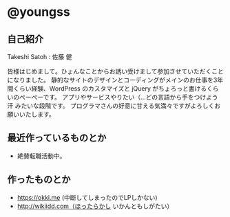 # @youngss

## 自己紹介

Takeshi Satoh : 佐藤 健

皆様はじめまして。ひょんなことからお誘い受けまして参加させていただくことになりました。
静的なサイトのデザインとコーディングがメインのお仕事を3年間くらい経験、WordPress のカスタマイズと jQuery がちょろっと書けるくらいのぺーぺーです。
アプリやサービスやりたい（...どの言語から手をつけよう 汗
みたいな段階です。
プログラマさんの好意に甘える気満々ですがよろしくお願いいたします。

## 最近作っているものとか

- 絶賛転職活動中。

## 作ったものとか

- https://okki.me (中断してしまったのでLPしかない)
- http://wikiidd.com（ほったらかし いかんともしがたい）
